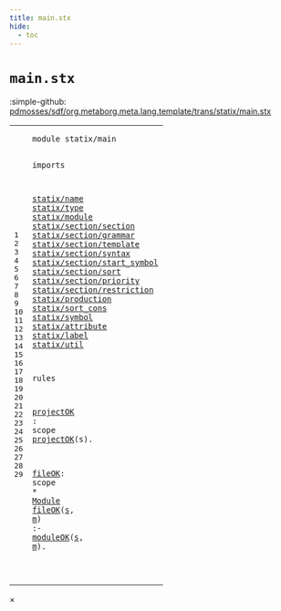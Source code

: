```yaml
---
title: main.stx
hide:
  - toc
---
```


# `main.stx`

:simple-github: [pdmosses/sdf/org.metaborg.meta.lang.template/trans/statix/main.stx]

[pdmosses/sdf/org.metaborg.meta.lang.template/trans/statix/main.stx]: https://github.com/pdmosses/sdf/blob/master/org.metaborg.meta.lang.template/trans/statix/main.stx "The source file on GitHub"

<div class="stx"><table class="highlighttable"><tbody><tr><td class="linenos"><div class="linenodiv"><pre><span></span>1
2
3
4
5
6
7
8
9
10
11
12
13
14
15
16
17
18
19
20
21
22
23
24
25
26
27
28
29
</pre></div></td>
<td class="code"><pre><code><span class="keyword">module</span> <span id="statix/main_1_8" title="Not referenced"><span class="token sort_Id">statix/main</span></span>

<span class="keyword">imports</span>

  <a href="../name.stx/#statix/name_1_8" id="statix/name_5_3" title="Defined at ../name.stx line 1"><span class="token sort_Id">statix/name</span></a>
  <a href="../type.stx/#statix/type_1_8" id="statix/type_6_3" title="Defined at ../type.stx line 1"><span class="token sort_Id">statix/type</span></a>
  <a href="../module.stx/#statix/module_1_8" id="statix/module_7_3" title="Defined at ../module.stx line 1"><span class="token sort_Id">statix/module</span></a>
  <a href="../section/section.stx/#statix/section/section_1_8" id="statix/section/section_8_3" title="Defined at ../section/section.stx line 1"><span class="token sort_Id">statix/section/section</span></a>
  <a href="../section/grammar.stx/#statix/section/grammar_1_8" id="statix/section/grammar_9_3" title="Defined at ../section/grammar.stx line 1"><span class="token sort_Id">statix/section/grammar</span></a>
  <a href="../section/template.stx/#statix/section/template_1_8" id="statix/section/template_10_3" title="Defined at ../section/template.stx line 1"><span class="token sort_Id">statix/section/template</span></a>
  <a href="../section/syntax.stx/#statix/section/syntax_1_8" id="statix/section/syntax_11_3" title="Defined at ../section/syntax.stx line 1"><span class="token sort_Id">statix/section/syntax</span></a>
  <a href="../section/start_symbol.stx/#statix/section/start_symbol_1_8" id="statix/section/start_symbol_12_3" title="Defined at ../section/start_symbol.stx line 1"><span class="token sort_Id">statix/section/start_symbol</span></a>
  <a href="../section/sort.stx/#statix/section/sort_1_8" id="statix/section/sort_13_3" title="Defined at ../section/sort.stx line 1"><span class="token sort_Id">statix/section/sort</span></a>
  <a href="../section/priority.stx/#statix/section/priority_1_8" id="statix/section/priority_14_3" title="Defined at ../section/priority.stx line 1"><span class="token sort_Id">statix/section/priority</span></a>
  <a href="../section/restriction.stx/#statix/section/restriction_1_8" id="statix/section/restriction_15_3" title="Defined at ../section/restriction.stx line 1"><span class="token sort_Id">statix/section/restriction</span></a>
  <a href="../production.stx/#statix/production_1_8" id="statix/production_16_3" title="Defined at ../production.stx line 1"><span class="token sort_Id">statix/production</span></a>
  <a href="../sort_cons.stx/#statix/sort_cons_1_8" id="statix/sort_cons_17_3" title="Defined at ../sort_cons.stx line 1"><span class="token sort_Id">statix/sort_cons</span></a>
  <a href="../symbol.stx/#statix/symbol_1_8" id="statix/symbol_18_3" title="Defined at ../symbol.stx line 1"><span class="token sort_Id">statix/symbol</span></a>
  <a href="../attribute.stx/#statix/attribute_1_8" id="statix/attribute_19_3" title="Defined at ../attribute.stx line 1"><span class="token sort_Id">statix/attribute</span></a>
  <a href="../label.stx/#statix/label_1_8" id="statix/label_20_3" title="Defined at ../label.stx line 1"><span class="token sort_Id">statix/label</span></a>
  <a href="../util.stx/#statix/util_1_8" id="statix/util_21_3" title="Defined at ../util.stx line 1"><span class="token sort_Id">statix/util</span></a>

<span class="keyword">rules</span>

  <a href="#projectOK_26_3" id="projectOK_25_3" title="Referenced at line 26"><span class="token sort_Id">projectOK</span></a> <span class="operator">:</span> <span class="cons_ScopeSort"><span class="keyword">scope</span></span>
  <a href="#projectOK_25_3" id="projectOK_26_3" title="Defined at line 25"><span class="token sort_Id">projectOK</span></a><span class="operator">(</span><span class="cons_Var"><span id="s_26_13" title="Not referenced"><span class="token sort_Id">s</span></span></span><span class="operator">).</span>

  <a href="#fileOK_29_3" id="fileOK_28_3" title="Referenced at line 29"><span class="token sort_Id">fileOK</span></a><span class="operator">:</span> <span class="cons_ScopeSort"><span class="keyword">scope</span></span> <span class="operator">*</span> <span class="cons_SimpleSort"><a href="../module.stx/#Module_12_9" id="Module_28_19" title="Defined at ../module.stx line 12"><span class="token sort_Id">Module</span></a></span>
  <a href="#fileOK_28_3" id="fileOK_29_3" title="Defined at line 28"><span class="token sort_Id">fileOK</span></a><span class="operator">(</span><span class="cons_Var"><a href="#s_29_28" id="s_29_10" title="Referenced at line 29"><span class="token sort_Id">s</span></a></span><span class="operator">,</span> <span class="cons_Var"><a href="#m_29_31" id="m_29_13" title="Referenced at line 29"><span class="token sort_Id">m</span></a></span><span class="operator">)</span> <span class="operator">:-</span> <a href="../module.stx/#moduleOK_23_3" id="moduleOK_29_19" title="Defined at ../module.stx line 23"><span class="token sort_Id">moduleOK</span></a><span class="operator">(</span><span class="cons_Var"><a href="#s_29_10" id="s_29_28" title="Defined at line 29"><span class="token sort_Id">s</span></a></span><span class="operator">,</span> <span class="cons_Var"><a href="#m_29_13" id="m_29_31" title="Defined at line 29"><span class="token sort_Id">m</span></a></span><span class="operator">).</span>

</code></pre></td></tr></tbody></table></div>

<div id="modal">
  <div id="modal-content">
    <span id="modal-close">&times;</span>
    <h2 id="modal-h2"></h2>
    <p  id="modal-p"></p>
    <ul id="modal-ul"></ul>
  </div>
</div>
